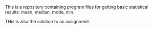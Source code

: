 This is a repository containing program files for getting basic
statistical results: mean, median, mode, min.

THis is also the solution to an assignment.

